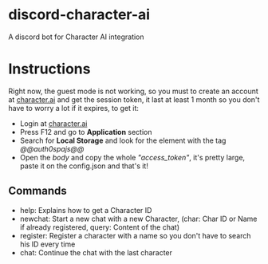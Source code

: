 # discord-character-ai
A discord bot for Character AI integration

# Instructions
Right now, the guest mode is not working, so you must to create an account at [character.ai](https://beta.character.ai/) and get the session token, it last at least 1 month so you don't have to worry a lot if it expires, to get it:
+ Login at [character.ai](https://beta.character.ai/) 
+ Press F12 and go to **Application** section
+ Search for **Local Storage** and look for the element with the tag *@@auth0spajs@@*
+ Open the *body* and copy the whole *"access_token"*, it's pretty large, paste it on the config.json and that's it!

## Commands
+ help: Explains how to get a Character ID
+ newchat: Start a new chat with a new Character, (char: Char ID or Name if already registered, query: Content of the chat)
+ register: Register a character with a name so you don't have to search his ID every time
+ chat: Continue the chat with the last character
